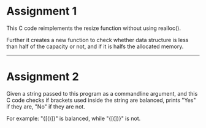 # Assignment 1
This C code reimplements the resize function without using realloc().

Further it creates a new function to check whether data structure is less than half of the capacity or not, and if it is halfs the allocated memory.

---

# Assignment 2

Given a string passed to this program as a commandline argument,
and this C code checks if brackets used inside the string are balanced, 
prints "Yes" if they are, "No" if they are not.

For example: "{[()]}" is balanced, while "{[(])}" is not.
